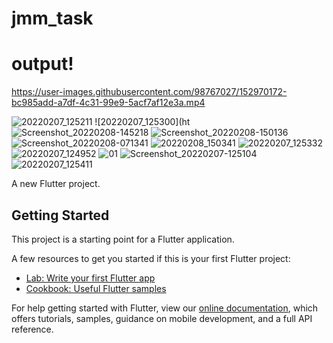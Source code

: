 # jmm_task
# output!


https://user-images.githubusercontent.com/98767027/152970172-bc985add-a7df-4c31-99e9-5acf7af12e3a.mp4


![20220207_125211](https://user-images.githubusercontent.com/98767027/152749713-84e17029-5c84-4ed4-9a2a-846e34469943.jpg)
![20220207_125300](ht![Screenshot_20220208-145218](https://user-images.githubusercontent.com/98767027/152966589-c9086c23-db1b-49b6-942f-beacfb7c05e1.jpg)
![Screenshot_20220208-150136](https://user-images.githubusercontent.com/98767027/152966605-03861c17-6809-4132-bf42-8ae7ee70d85f.jpg)
![Screenshot_20220208-071341](https://user-images.githubusercontent.com/98767027/152966626-d6fc8250-e842-46bb-8bbb-a2cb88ce7093.jpg)
![20220208_150341](https://user-images.githubusercontent.com/98767027/152966629-313491d7-8c42-41e2-9bf9-e16541339b4b.jpg)
![20220207_125332](https://user-images.githubusercontent.com/98767027/152749722-20765a16-e708-4c40-9dd4-01024dfed1e5.jpg)
![20220207_124952](https://user-images.githubusercontent.com/98767027/152749726-14042d75-fa5c-4267-b0ff-9745af280e43.jpg)
![01](https://user-images.githubusercontent.com/98767027/152749728-1ed6ff18-043a-4c22-bb65-bc7b8a3e76fc.jpg)
![Screenshot_20220207-125104](https://user-images.githubusercontent.com/98767027/152749730-18b62b72-1b4a-47b4-9624-dc2ff509d226.jpg)
![20220207_125411](https://user-images.githubusercontent.com/98767027/152749731-cd2059b2-d8e8-45a7-91fd-86ca007813d9.jpg)


A new Flutter project.

## Getting Started

This project is a starting point for a Flutter application.

A few resources to get you started if this is your first Flutter project:

- [Lab: Write your first Flutter app](https://flutter.dev/docs/get-started/codelab)
- [Cookbook: Useful Flutter samples](https://flutter.dev/docs/cookbook)

For help getting started with Flutter, view our
[online documentation](https://flutter.dev/docs), which offers tutorials,
samples, guidance on mobile development, and a full API reference.
